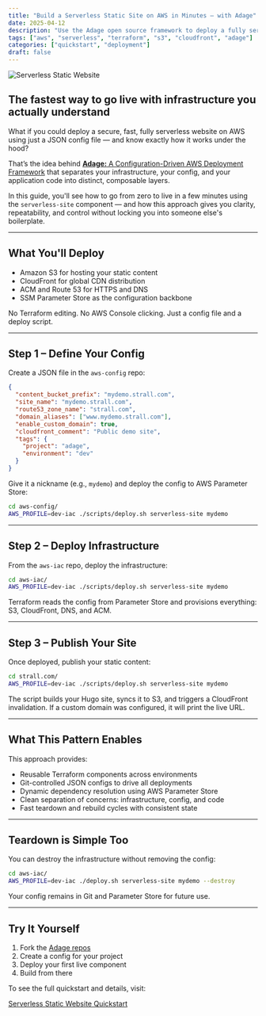 ```yaml
---
title: "Build a Serverless Static Site on AWS in Minutes — with Adage"
date: 2025-04-12
description: "Use the Adage open source framework to deploy a fully serverless static website on AWS using config-driven infrastructure and Git-based workflows."
tags: ["aws", "serverless", "terraform", "s3", "cloudfront", "adage"]
categories: ["quickstart", "deployment"]
draft: false
---
```


![Serverless Static Website](/img/serverless-site.drawio.png)

## The fastest way to go live with infrastructure you actually understand

What if you could deploy a secure, fast, fully serverless website on AWS using just a JSON config file — and know exactly how it works under the hood?

That’s the idea behind [**Adage:** A Configuration-Driven AWS Deployment Framework](https://github.com/usekarma/adage) that separates your infrastructure, your config, and your application code into distinct, composable layers.

In this guide, you'll see how to go from zero to live in a few minutes using the `serverless-site` component — and how this approach gives you clarity, repeatability, and control without locking you into someone else's boilerplate.

---

## What You'll Deploy

- Amazon S3 for hosting your static content  
- CloudFront for global CDN distribution  
- ACM and Route 53 for HTTPS and DNS  
- SSM Parameter Store as the configuration backbone  

No Terraform editing. No AWS Console clicking. Just a config file and a deploy script.

---

## Step 1 – Define Your Config

Create a JSON file in the `aws-config` repo:

```json
{
  "content_bucket_prefix": "mydemo.strall.com",
  "site_name": "mydemo.strall.com",
  "route53_zone_name": "strall.com",
  "domain_aliases": ["www.mydemo.strall.com"],
  "enable_custom_domain": true,
  "cloudfront_comment": "Public demo site",
  "tags": {
    "project": "adage",
    "environment": "dev"
  }
}
```

Give it a nickname (e.g., `mydemo`) and deploy the config to AWS Parameter Store:

```sh
cd aws-config/
AWS_PROFILE=dev-iac ./scripts/deploy.sh serverless-site mydemo
```

---

## Step 2 – Deploy Infrastructure

From the `aws-iac` repo, deploy the infrastructure:

```sh
cd aws-iac/
AWS_PROFILE=dev-iac ./scripts/deploy.sh serverless-site mydemo
```

Terraform reads the config from Parameter Store and provisions everything: S3, CloudFront, DNS, and ACM.

---

## Step 3 – Publish Your Site

Once deployed, publish your static content:

```sh
cd strall.com/
AWS_PROFILE=dev-iac ./scripts/deploy.sh serverless-site mydemo
```

The script builds your Hugo site, syncs it to S3, and triggers a CloudFront invalidation. If a custom domain was configured, it will print the live URL.

---

## What This Pattern Enables

This approach provides:

- Reusable Terraform components across environments  
- Git-controlled JSON configs to drive all deployments  
- Dynamic dependency resolution using AWS Parameter Store  
- Clean separation of concerns: infrastructure, config, and code  
- Fast teardown and rebuild cycles with consistent state  

---

## Teardown is Simple Too

You can destroy the infrastructure without removing the config:

```sh
cd aws-iac/
AWS_PROFILE=dev-iac ./deploy.sh serverless-site mydemo --destroy
```

Your config remains in Git and Parameter Store for future use.

---

## Try It Yourself

1. Fork the [Adage repos](https://github.com/usekarma/adage)  
2. Create a config for your project  
3. Deploy your first live component  
4. Build from there

To see the full quickstart and details, visit:

[Serverless Static Website Quickstart](https://github.com/usekarma/adage/blob/main/quickstarts/serverless-site.md)
